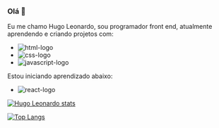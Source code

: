 ### Olá :pencil:

Eu me chamo  Hugo Leonardo, sou programador front end, atualmente aprendendo e criando projetos com:
  
  - <img src="https://img.shields.io/badge/HTML5-E34F26?style=for-the-badge&logo=html5&logoColor=white" alt='html-logo'/>
  
  - <img src="https://img.shields.io/badge/CSS3-1572B6?style=for-the-badge&logo=css3&logoColor=white" alt='css-logo'/>
  
  - <img src="https://img.shields.io/badge/JavaScript-F7DF1E?style=for-the-badge&logo=javascript&logoColor=black" alt='javascript-logo'/>
  
 Estou iniciando aprendizado abaixo:
  
   - <img src="https://img.shields.io/badge/React-20232A?style=for-the-badge&logo=react&logoColor=61DAFB" alt='react-logo'/>
  
  
  
[![Hugo Leonardo stats](https://github-readme-stats.vercel.app/api?username=sdsleonardo82)](https://github.com/anuraghazra/github-readme-stats)

[![Top Langs](https://github-readme-stats.vercel.app/api/top-langs/?username=sdsleonardo82)](https://github.com/anuraghazra/github-readme-stats)
